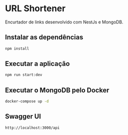 # URL Shortener
Encurtador de links desenvolvido com NestJs e MongoDB.

## Instalar as dependências

```bash
npm install
```

## Executar a aplicação

```bash
npm run start:dev
```
## Executar o MongoDB pelo Docker

```bash
docker-compose up -d
```

## Swagger UI

```bash
http://localhost:3000/api
```